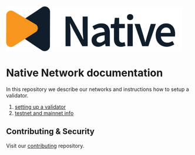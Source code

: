 ![Logo!](assets/logo.png)

# Native Network documentation

In this repository we describe our networks and instructions how to setup a validator.

1. [setting up a validator](./validator.md)
1. [testnet and mainnet info](./network-info.md)

## Contributing & Security

Visit our [contributing](https://github.com/gonative-cc/contributig) repository.

